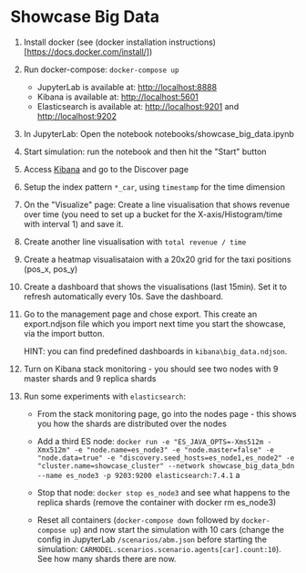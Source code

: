 # Showcase Big Data

1. Install docker (see (docker installation instructions)[https://docs.docker.com/install/]) 
2. Run docker-compose: ```docker-compose up```

    * JupyterLab is available at: [http://localhost:8888](http://localhost:8888)
    * Kibana is available at: [http://localhost:5601](http://localhost:5601)
    * Elasticsearch is available at: [http://localhost:9201](http://localhost:9201) and [http://localhost:9202](http://localhost:9202) 

3. In JupyterLab: Open the notebook notebooks/showcase_big_data.ipynb

4. Start simulation: run the notebook and then hit the "Start" button

5. Access [Kibana](http://localhost:5601) and go to the Discover page

6. Setup the index pattern ```*_car```, using ```timestamp``` for the time dimension 

7. On the "Visualize" page: Create  a line visualisation that shows revenue over time (you need to set up a bucket for the X-axis/Histogram/time with interval 1) and save it.

8. Create another line visualisation with  ```total revenue / time``` 

9. Create a heatmap visualisataion with a 20x20 grid for the taxi positions (pos_x, pos_y)

9. Create a dashboard that shows the visualisations (last 15min). Set it to refresh automatically every 10s.  Save the dashboard.

10. Go to the management page and chose export. This create an export.ndjson file which you import next time you start the showcase, via the import button.

    HINT: you can find predefined dashboards in  ```kibana\big_data.ndjson```.

11. Turn on Kibana stack monitoring - you should see two nodes with 9 master shards and 9 replica shards

12. Run some experiments with ``elasticsearch``:

    * From the stack monitoring page, go into the nodes page - this shows you how the shards are distributed over the nodes
    * Add a third ES node: ```docker run -e "ES_JAVA_OPTS=-Xms512m -Xmx512m" -e "node.name=es_node3" -e "node.master=false" -e "node.data=true" -e "discovery.seed_hosts=es_node1,es_node2" -e "cluster.name=showcase_cluster" --network showcase_big_data_bdn --name es_node3 -p 9203:9200 elasticsearch:7.4.1```
a
    * Stop that node: ```docker stop es_node3``` and see what happens to the replica shards (remove the container with docker rm es_node3)

    * Reset all containers (```docker-compose down``` followed by ```docker-compose up```)  and now start the simulation with 10 cars (change the config in JupyterLab ```/scenarios/abm.json``` before starting the simulation: ```CARMODEL.scenarios.scenario.agents[car].count:10```). See how many shards there are now.

